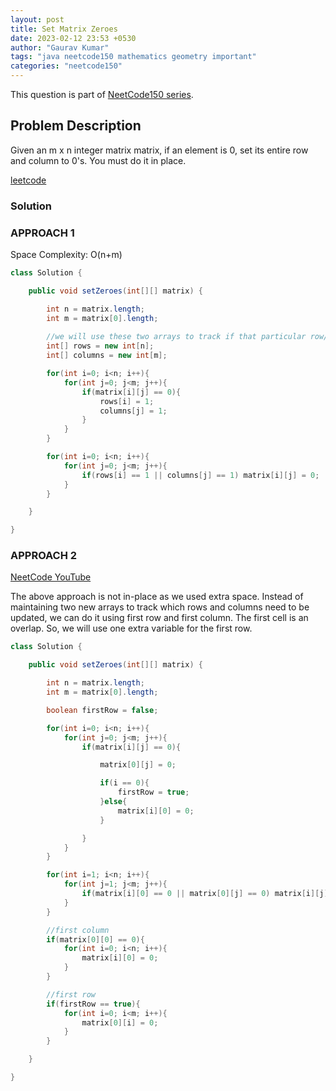 ```yaml
---
layout: post
title: Set Matrix Zeroes
date: 2023-02-12 23:53 +0530
author: "Gaurav Kumar"
tags: "java neetcode150 mathematics geometry important"
categories: "neetcode150"
---
```


This question is part of [NeetCode150 series](https://neetcode.io/practice).  

## Problem Description

Given an m x n integer matrix matrix, if an element is 0, set its entire row and column to 0's.
You must do it in place.

[leetcode](https://leetcode.com/problems/set-matrix-zeroes/description/)

### Solution

### APPROACH 1

Space Complexity: O(n+m)

```java
class Solution {

    public void setZeroes(int[][] matrix) {

        int n = matrix.length;
        int m = matrix[0].length;
        
        //we will use these two arrays to track if that particular row/column needs to be marked
        int[] rows = new int[n];
        int[] columns = new int[m];

        for(int i=0; i<n; i++){
            for(int j=0; j<m; j++){
                if(matrix[i][j] == 0){
                    rows[i] = 1;
                    columns[j] = 1;
                }
            }
        }

        for(int i=0; i<n; i++){
            for(int j=0; j<m; j++){
                if(rows[i] == 1 || columns[j] == 1) matrix[i][j] = 0;
            }
        }

    }

}
```

### APPROACH 2

[NeetCode YouTube](https://www.youtube.com/watch?v=T41rL0L3Pnw)

The above approach is not in-place as we used extra space.
Instead of maintaining two new arrays to track which rows and columns need to be updated, we can do it using first row and first column. The first cell is an overlap. So, we will use one extra variable for the first row.

```java
class Solution {

    public void setZeroes(int[][] matrix) {

        int n = matrix.length;
        int m = matrix[0].length;

        boolean firstRow = false;

        for(int i=0; i<n; i++){
            for(int j=0; j<m; j++){
                if(matrix[i][j] == 0){

                    matrix[0][j] = 0;

                    if(i == 0){
                        firstRow = true;
                    }else{
                        matrix[i][0] = 0;
                    }

                }
            }
        }

        for(int i=1; i<n; i++){
            for(int j=1; j<m; j++){
                if(matrix[i][0] == 0 || matrix[0][j] == 0) matrix[i][j] = 0;
            }
        }

        //first column
        if(matrix[0][0] == 0){
            for(int i=0; i<n; i++){
                matrix[i][0] = 0;
            }
        }

        //first row
        if(firstRow == true){
            for(int i=0; i<m; i++){
                matrix[0][i] = 0;
            }
        }

    }

}
```
